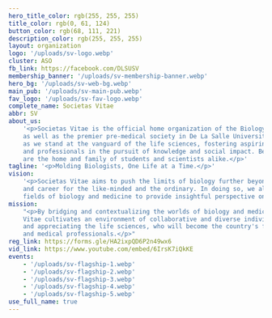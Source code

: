 ```yaml
---
hero_title_color: rgb(255, 255, 255)
title_color: rgb(0, 61, 124)
button_color: rgb(68, 111, 221)
description_color: rgb(255, 255, 255)
layout: organization
logo: '/uploads/sv-logo.webp'
cluster: ASO
fb_link: https://facebook.com/DLSUSV
membership_banner: '/uploads/sv-membership-banner.webp'
hero_bg: '/uploads/sv-web-bg.webp'
main_pub: '/uploads/sv-main-pub.webp'
fav_logo: '/uploads/sv-fav-logo.webp'
complete_name: Societas Vitae
abbr: SV
about_us:
    '<p>Societas Vitae is the official home organization of the Biology Department
    as well as the premier pre-medical society in De La Salle University. We take pride
    as we stand at the vanguard of the life sciences, fostering aspiring doctors, scientists,
    and professionals in the pursuit of knowledge and social impact. Beyond such, we
    are the home and family of students and scientists alike.</p>'
tagline: '<p>Molding Biologists, One Life at a Time.</p>'
vision:
    '<p>Societas Vitae aims to push the limits of biology further beyond professionalism
    and career for the like-minded and the ordinary. In doing so, we align the diverse
    fields of biology and medicine to provide insightful perspective on Philippine society.</p>'
mission:
    "<p>By bridging and contextualizing the worlds of biology and medicine, Societas
    Vitae cultivates an environment of collaborative and diverse individuals, learning
    and appreciating the life sciences, who will become the country's future scientists
    and medical professionals.</p>"
reg_link: https://forms.gle/HA2ixpQD6P2n49wx6
vid_link: https://www.youtube.com/embed/6IrsK7iQkKE
events:
    - '/uploads/sv-flagship-1.webp'
    - '/uploads/sv-flagship-2.webp'
    - '/uploads/sv-flagship-3.webp'
    - '/uploads/sv-flagship-4.webp'
    - '/uploads/sv-flagship-5.webp'
use_full_name: true
---
```

